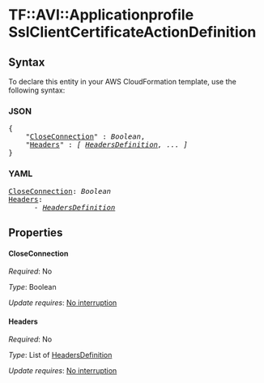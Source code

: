 # TF::AVI::Applicationprofile SslClientCertificateActionDefinition

## Syntax

To declare this entity in your AWS CloudFormation template, use the following syntax:

### JSON

<pre>
{
    "<a href="#closeconnection" title="CloseConnection">CloseConnection</a>" : <i>Boolean</i>,
    "<a href="#headers" title="Headers">Headers</a>" : <i>[ <a href="headersdefinition.md">HeadersDefinition</a>, ... ]</i>
}
</pre>

### YAML

<pre>
<a href="#closeconnection" title="CloseConnection">CloseConnection</a>: <i>Boolean</i>
<a href="#headers" title="Headers">Headers</a>: <i>
      - <a href="headersdefinition.md">HeadersDefinition</a></i>
</pre>

## Properties

#### CloseConnection

_Required_: No

_Type_: Boolean

_Update requires_: [No interruption](https://docs.aws.amazon.com/AWSCloudFormation/latest/UserGuide/using-cfn-updating-stacks-update-behaviors.html#update-no-interrupt)

#### Headers

_Required_: No

_Type_: List of <a href="headersdefinition.md">HeadersDefinition</a>

_Update requires_: [No interruption](https://docs.aws.amazon.com/AWSCloudFormation/latest/UserGuide/using-cfn-updating-stacks-update-behaviors.html#update-no-interrupt)

